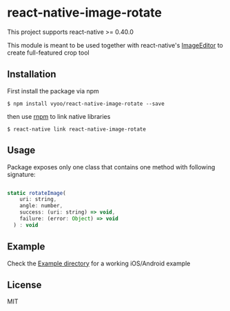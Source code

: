 # react-native-image-rotate

This project supports react-native >= 0.40.0

This module is meant to be used together with react-native's
[ImageEditor](https://github.com/facebook/react-native/blob/master/Libraries/Image/ImageEditor.js)
to create full-featured crop tool

## Installation

First install the package via npm

`$ npm install vyoo/react-native-image-rotate --save`

then use [rnpm](https://github.com/rnpm/rnpm) to link native libraries

`$ react-native link react-native-image-rotate`

## Usage

Package exposes only one class that contains one method with following signature:

```javascript

static rotateImage(
    uri: string,
    angle: number,
    success: (uri: string) => void,
    failure: (error: Object) => void
  ) : void
```

## Example

Check the [Example directory](https://github.com/dgladkov/react-native-image-rotate/tree/master/Example)
for a working iOS/Android example

## License

MIT
